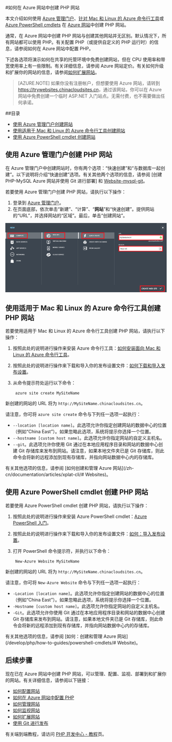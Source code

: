 <properties title="How to create a PHP  Website in Azure  Websites" pageTitle="如何在 Azure 网站中创建 PHP 网站" metaKeywords="PHP Azure  Websites" description="如何在 Azure 网站中创建 PHP 网站" documentationCenter="PHP" services=" Websites" editor="mollybos" manager="bjsmith" authors="" />  


#如何在 Azure 网站中创建 PHP 网站

本文介绍如何使用 [Azure 管理门户]、[针对 Mac 和 Linux 的 Azure 命令行工具][xplat-tools]或 [Azure PowerShell cmdlets][powershell-cmdlets] 在 [Azure 网站][waws]中创建 PHP 网站。

通常，在 Azure 网站中创建 PHP 网站与创建其他网站并无区别。默认情况下，所有网站都可以使用 PHP。有关配置 PHP（或提供自定义的 PHP 运行时）的信息，请参阅如何在 Azure 网站中配置 PHP。

下述各选项将演示如何在共享的托管环境中免费创建网站，但在 CPU 使用率和带宽使用率上有一些限制。有关详细信息，请参阅 Azure 网站定价。有关如何升级和扩展你的网站的信息，请参阅[如何扩展网站][scale-websites]。

> [AZURE.NOTE] 如果你没有注册帐户，但想要使用 Azure 网站，请转到 <a href="https://trywebsites.chinacloudsites.cn/?language=php">https://trywebsites.chinacloudsites.cn</a>，通过该网站，你可以在 Azure 网站中免费创建一个临时 ASP.NET 入门站点。无需付费，也不需要做出任何承诺。

##目录
* [使用 Azure 管理门户创建网站](#portal)
* [使用适用于 Mac 和 Linux 的 Azure 命令行工具创建网站](#XplatTools)
* [使用 Azure PowerShell cmdlet 创建网站](#PowerShell)

<h2>使用 Azure 管理门户创建 PHP 网站</h2>

在 Azure 管理门户中创建网站时，你有两个选项：“快速创建”和“与数据库一起创建”。以下说明将介绍“快速创建”选项。有关其他两个选项的信息，请参阅 [创建 PHP-MySQL Azure 网站并使用 Git 进行部署] 和 [ Website-mysql-git]。

若要使用 Azure 管理门户创建 PHP 网站，请执行以下操作：

1. 登录到 [Azure 管理门户]。
1. 在页面底部，依次单击“新建”、“计算”、“**网站**”和“快速创建”。提供网站的“URL”，并选择网站的“区域”。最后，单击“创建网站”。

![选择“快速创建”网站](./media/web-sites-php-create-web-sites/select-quickcreate-Website.png)  


<h2>使用适用于 Mac 和 Linux 的 Azure 命令行工具创建 PHP 网站</h2>

若要使用适用于 Mac 和 Linux 的 Azure 命令行工具创建 PHP 网站，请执行以下操作：

1. 按照此处的说明进行操作来安装 Azure 命令行工具：[如何安装面向 Mac 和 Linux 的 Azure 命令行工具](/zh-cn/documentation/articles/xplat-cli/#Download)。

1. 按照此处的说明进行操作来下载和导入你的发布设置文件：[如何下载和导入发布设置](/zh-cn/documentation/articles/xplat-cli/#Account)。

1. 从命令提示符处运行以下命令：

		azure site create MySiteName

新创建的网站的 URL 将为 `http://MySiteName.chinacloudsites.cn`。
 
请注意，你可将 `azure site create` 命令与下列任一选项一起执行：

* `--location [location name]`。此选项允许你指定创建网站的数据中心的位置（例如“China East”）。如果忽略此选项，系统将提示你选择一个位置。
* `--hostname [custom host name]`。此选项允许你指定网站的自定义主机名。
* `--git`。此选项允许你使用 Git 通过在本地应用程序目录和网站的数据中心创建 Git 存储库来发布到网站。请注意，如果本地文件夹已是 Git 存储库，则此命令会将新的远程添加到现有存储库，并指向网站数据中心内的存储库。

有关其他选项的信息，请参阅 [如何创建和管理 Azure 网站](/zh-cn/documentation/articles/xplat-cli/# Websites)。

<h2>使用 Azure PowerShell cmdlet 创建 PHP 网站</h2>

若要使用 Azure PowerShell cmdlet 创建 PHP 网站，请执行以下操作：

1. 按照此处的说明进行操作来安装 Azure PowerShell cmdlet：[Azure PowerShell 入门](/zh-cn/documentation/articles/install-configure-powershell/#GetStarted)。

1. 按照此处的说明进行操作来下载和导入你的发布设置文件：[如何：导入发布设置](/zh-cn/documentation/articles/install-configure-powershell/#ImportPubSettings)。

1. 打开 PowerShell 命令提示符，并执行以下命令：

		New-Azure Website MySiteName

新创建的网站的 URL 将为 `http://MySiteName.chinacloudsites.cn`。
 
请注意，你可将 `New-Azure Website` 命令与下列任一选项一起执行：

* `-Location [location name]`。此选项允许你指定创建网站的数据中心的位置（例如“China East”）。如果忽略此选项，系统将提示你选择一个位置。
* `-Hostname [custom host name]`。此选项允许你指定网站的自定义主机名。
* `-Git`。此选项允许你使用 Git 通过在本地应用程序目录和网站的数据中心创建 Git 存储库来发布到网站。请注意，如果本地文件夹已是 Git 存储库，则此命令会将新的远程添加到现有存储库，并指向网站数据中心内的存储库。

有关其他选项的信息，请参阅 [如何：创建和管理 Azure 网站](/develop/php/how-to-guides/powershell-cmdlets/# Website)。

<h2><a name="NextSteps"></a>后续步骤</h2>

现在已在 Azure 网站中创建 PHP 网站，可以管理、配置、监视、部署到和扩展你的网站。有关详细信息，请参阅以下链接：

* [如何配置网站](/zh-cn/documentation/articles/web-sites-configure//)
* [如何在 Azure 网站中配置 PHP][configure-php]
* [如何管理网站](/zh-cn/documentation/articles/web-sites-manage/)
* [如何监视网站](/zh-cn/documentation/articles/web-sites-monitor/)
* [如何扩展网站](/zh-cn/documentation/articles/web-sites-scale/)
* [使用 Git 进行发布](/zh-cn/documentation/articles/web-sites-publish-source-control//)

有关端到端教程，请访问 [PHP 开发中心 - 教程](/develop/php//)页。

[waws]: /zh-cn/documentation/services/web-sites
[Azure 管理门户]: http://manage.windowsazure.cn/
[xplat-tools]: /zh-cn/documentation/articles/xplat-cli/
[powershell-cmdlets]: /zh-cn/documentation/articles/install-configure-powershell/
[configure-php]: /zh-cn/documentation/articles/web-sites-php-configure/
[Website-mysql-git]: /zh-cn/documentation/articles/web-sites-php-mysql-deploy-use-git/
[Websites-pricing]: /zh-cn/pricing/overview/
[scale-Websites]: /zh-cn/documentation/articles/web-sites-scale

<!---HONumber=Mooncake_Quality_Review_1118_2016-->